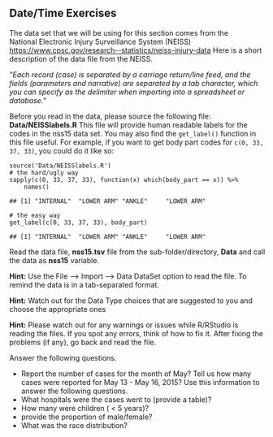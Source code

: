 <a name="timeEx"></a>Date/Time Exercises
----------------------------------------

The data set that we will be using for this section comes from the  
National Electronic Injury Surveillance System (NEISS)
<https://www.cpsc.gov/research--statistics/neiss-injury-data> Here is a
short description of the data file from the NEISS.

*"Each record (case) is separated by a carriage return/line feed, and
the fields (parameters and narrative) are separated by a tab character,
which you can specify as the delimiter when importing into a spreadsheet
or database."*

Before you read in the data, please source the following file:
**Data/NEISSlabels.R** This file will provide human readable labels for
the codes in the nss15 data set. You may also find the `get_label()`
function in this file useful. For example, if you want to get body part
codes for `c(0, 33, 37, 33)`, you could do it like so:

    source('Data/NEISSlabels.R')
    # the hard/ugly way
    sapply(c(0, 33, 37, 33), function(x) which(body_part == x)) %>%
        names()

    ## [1] "INTERNAL"  "LOWER ARM" "ANKLE"     "LOWER ARM"

    # the easy way
    get_label(c(0, 33, 37, 33), body_part)

    ## [1] "INTERNAL"  "LOWER ARM" "ANKLE"     "LOWER ARM"

Read the data file, **nss15.tsv** file from the sub-folder/directory,
**Data** and call the data as **nss15** variable.

**Hint:** Use the File --&gt; Import --&gt; Data DataSet option to read
the file. To remind the data is in a tab-separated format.

**Hint:** Watch out for the Data Type choices that are suggested to you
and choose the appropriate ones

**Hint:** Please watch out for any warnings or issues while R/RStudio is
reading the files. If you spot any errors, think of how to fix it. After
fixing the problems (if any), go back and read the file.

Answer the following questions.

-   Report the number of cases for the month of May? Tell us how many
    cases were reported for May 13 - May 16, 2015? Use this information
    to answer the following questions.
-   What hospitals were the cases went to (provide a table)?
-   How many were children ( &lt; 5 years)?
-   provide the proportion of male/female?
-   What was the race distribution?
